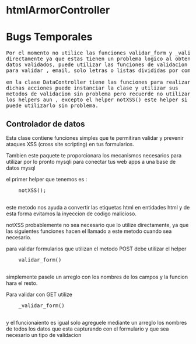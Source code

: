 # htmlArmorController

<h1>Bugs Temporales</h1>

<pre>
Por el momento no utilice las funciones validar_form y _validar_form
directamente ya que estas tienen un problema logico al obtener los 
datos validados, puede utilizar las funciones de validacion independientemente
para validar , email, solo letras o listas divididas por coma

en la clase DataController tiene las funciones para realizar
dichas acciones puede instanciar la clase y utilizar sus 
metodos de validacion sin problema pero recuerde no utilizar 
los helpers aun , excepto el helper notXSS() este helper si 
puede utilizarlo sin problema.
</pre>

<h2>Controlador de datos</h2>

<p>
    Esta clase contiene funciones simples
    que te permitiran validar y prevenir
    ataques XSS (cross site scripting) en tus formularios.
</p>

<p>
    Tambien este paquete te proporcionara
    los mecanismos necesarios para utilizar
    por lo pronto mysqli para conectar tus 
    web apps a una base de datos mysql
</p>

<p>
    el primer helper que tenemos es :
    <pre>
    notXSS();
    </pre>
    este metodo nos ayuda a convertir 
    las etiquetas html en entidades html
    y de esta forma evitamos la inyeccion de
    codigo malicioso.
</p>

<p>
    notXSS probablemente no sea necesario
    que lo utilize directamente, ya que 
    las siguientes funciones hacen 
    el llamado a este metodo cuando sea necesario.
</p>

<p>
    para validar formularios que 
    utilizan el metodo POST
    debe utilizar el helper 
    <pre>
    validar_form()
    </pre>
    simplemente pasele un arreglo con los nombres de los
    campos y la funcion hara el resto.
</p>

<p>
    Para validar con GET utilize 
    <pre>
    _validar_form()
    </pre>
    y el funcionaiento es igual solo agreguele 
    mediante un arreglo los nombres de todos los
    datos que esta capturando con el formulario
    y que sea necesario un tipo de validacion
</p>